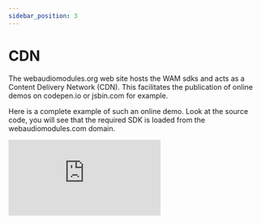```yaml
---
sidebar_position: 3
---
```


# CDN

The webaudiomodules.org web site hosts the WAM sdks and acts as a Content Delivery Network (CDN).
This facilitates the publication of online demos on codepen.io or jsbin.com for example.

Here is a complete example of such an online demo. Look at the source code, you will see that the required SDK is loaded from the webaudiomodules.com domain.



<iframe style={{width: '100%', height: 600}} scrolling="yes" title="Minimal WebAudioModule Host Example" src="https://codepen.io/w3devcampus/embed/LYaGzMQ?default-tab=result" frameborder="no" loading="lazy" allowtransparency="true" allowfullscreen="true">
  See the Pen <a href="https://codepen.io/w3devcampus/pen/LYaGzMQ">
  Minimal WebAudioModule Host Example</a> by W3Cx (<a href="https://codepen.io/w3devcampus">@w3devcampus</a>)
  on <a href="https://codepen.io">CodePen</a>.
</iframe>